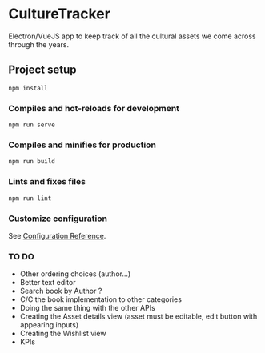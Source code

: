 # CultureTracker

Electron/VueJS app to keep track of all the cultural assets we come across through the years.

## Project setup
```
npm install
```

### Compiles and hot-reloads for development
```
npm run serve
```

### Compiles and minifies for production
```
npm run build
```

### Lints and fixes files
```
npm run lint
```

### Customize configuration
See [Configuration Reference](https://cli.vuejs.org/config/).

### TO DO
- Other ordering choices (author...)
- Better text editor
- Search book by Author ?
- C/C the book implementation to other categories
- Doing the same thing with the other APIs
- Creating the Asset details view (asset must be editable, edit button with appearing inputs)
- Creating the Wishlist view
- KPIs
